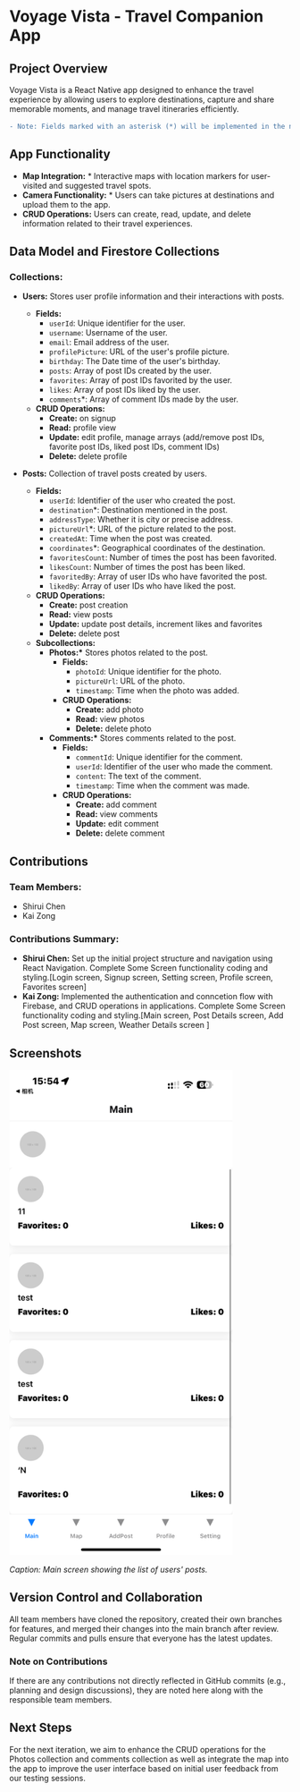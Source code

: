 # Voyage Vista - Travel Companion App

## Project Overview

Voyage Vista is a React Native app designed to enhance the travel experience by allowing users to explore destinations, capture and share memorable moments, and manage travel itineraries efficiently.
```diff
- Note: Fields marked with an asterisk (*) will be implemented in the next iteration.
```
## App Functionality

- **Map Integration:** \* Interactive maps with location markers for user-visited and suggested travel spots.
- **Camera Functionality:** \* Users can take pictures at destinations and upload them to the app.
- **CRUD Operations:** Users can create, read, update, and delete information related to their travel experiences.

## Data Model and Firestore Collections

### Collections:

- **Users:** Stores user profile information and their interactions with posts.

  - **Fields:**
    - `userId`: Unique identifier for the user.
    - `username`: Username of the user.
    - `email`: Email address of the user.
    - `profilePicture`: URL of the user's profile picture.
    - `birthday`: The Date time of the user's birthday.
    - `posts`: Array of post IDs created by the user.
    - `favorites`: Array of post IDs favorited by the user.
    - `likes`: Array of post IDs liked by the user.
    - `comments`\*: Array of comment IDs made by the user.
  - **CRUD Operations:**
    - **Create:** on signup
    - **Read:** profile view
    - **Update:** edit profile, manage arrays (add/remove post IDs, favorite post IDs, liked post IDs, comment IDs)
    - **Delete:** delete profile

- **Posts:** Collection of travel posts created by users.
  - **Fields:**
    - `userId`: Identifier of the user who created the post.
    - `destination`\*: Destination mentioned in the post.
    - `addressType`: Whether it is city or precise address.
    - `pictureUrl`\*: URL of the picture related to the post.
    - `createdAt`: Time when the post was created.
    - `coordinates`\*: Geographical coordinates of the destination.
    - `favoritesCount`: Number of times the post has been favorited.
    - `likesCount`: Number of times the post has been liked.
    - `favoritedBy`: Array of user IDs who have favorited the post.
    - `likedBy`: Array of user IDs who have liked the post.
  - **CRUD Operations:**
    - **Create:** post creation
    - **Read:** view posts
    - **Update:** update post details, increment likes and favorites
    - **Delete:** delete post
  - **Subcollections:**
    - **Photos:\*** Stores photos related to the post.
      - **Fields:**
        - `photoId`: Unique identifier for the photo.
        - `pictureUrl`: URL of the photo.
        - `timestamp`: Time when the photo was added.
      - **CRUD Operations:**
        - **Create:** add photo
        - **Read:** view photos
        - **Delete:** delete photo
    - **Comments:\*** Stores comments related to the post.
      - **Fields:**
        - `commentId`: Unique identifier for the comment.
        - `userId`: Identifier of the user who made the comment.
        - `content`: The text of the comment.
        - `timestamp`: Time when the comment was made.
      - **CRUD Operations:**
        - **Create:** add comment
        - **Read:** view comments
        - **Update:** edit comment
        - **Delete:** delete comment

## Contributions

### Team Members:

- Shirui Chen
- Kai Zong

### Contributions Summary:

- **Shirui Chen:** Set up the initial project structure and navigation using React Navigation. Complete Some Screen functionality coding and styling.[Login screen, Signup screen, Setting screen, Profile screen, Favorites screen]
- **Kai Zong:** Implemented the authentication and conncetion flow with Firebase, and CRUD operations in applications. Complete Some Screen functionality coding and styling.[Main screen, Post Details screen, Add Post screen, Map screen, Weather Details screen ]

## Screenshots

<img src="./Voyage-Vista//res/main_screen_screenshot.PNG" alt="Main Screen" width="400" />

_Caption: Main screen showing the list of users' posts._

## Version Control and Collaboration

All team members have cloned the repository, created their own branches for features, and merged their changes into the main branch after review. Regular commits and pulls ensure that everyone has the latest updates.

### Note on Contributions

If there are any contributions not directly reflected in GitHub commits (e.g., planning and design discussions), they are noted here along with the responsible team members.

## Next Steps

For the next iteration, we aim to enhance the CRUD operations for the Photos collection and comments collection as well as integrate the map into the app to improve the user interface based on initial user feedback from our testing sessions.
